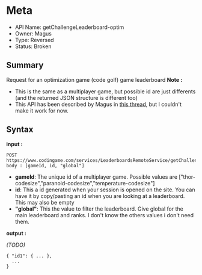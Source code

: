 # Meta
  - API Name: getChallengeLeaderboard-optim
  - Owner: Magus
  - Type: Reversed
  - Status: Broken
  

## Summary
Request for an optimization game (code golf) game leaderboard
**Note :** 
 - This is the same as a multiplayer game, but possible id are just differents (and the returned JSON structure is different too)
 - This API has been described by Magus in [this thread](https://www.codingame.com/forum/t/public-api-for-statistics-or-other-useful-things/1247), but I couldn't make it work for now.
 
## Syntax
__input :__
```
POST https://www.codingame.com/services/LeaderboardsRemoteService/getChallengeLeaderboard
body : [gameId, id, "global"]
```
  - **gameId**: The unique id of a multiplayer game. Possible values are ["thor-codesize","paranoid-codesize","temperature-codesize"]
  - **id**: This a id generated when your session is opened on the site. You can have it by copy/pasting an id when you are looking at a leaderboard. This may also be empty
  - **"global"**: This the value to filter the leaderboard. Give global for the main leaderboard and ranks. I don't know the others values i don't need them.

__output :__

*(TODO)*
```
{ "id1": { ... },
  ...
}  
```
